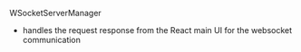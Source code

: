 WSocketServerManager

- handles the request response from the React main UI for the websocket communication